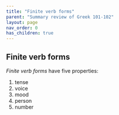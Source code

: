 ```yaml
---
title: "Finite verb forms"
parent: "Summary review of Greek 101-102"
layout: page
nav_order: 0
has_children: true
---
```



## Finite verb forms

*Finite verb forms* have five properties:

1. tense 
1. voice
1. mood
1. person 
1. number

